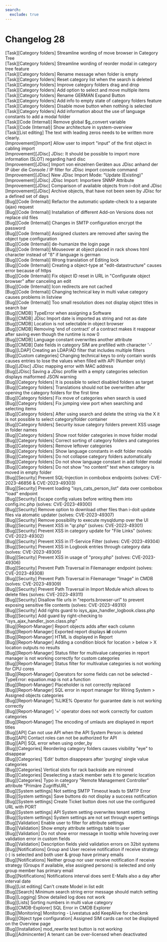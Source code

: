 ```yaml
---
search:
  exclude: true
---
```

# Changelog 28
<!-- cSpell:disable -->
<!-- markdownlint-disable MD052 -->
[Task][Category folders]         Streamline wording of move browser in Category Tree<br>
[Task][Category folders]         Streamline wording of reorder modal in category tree feature<br>
[Task][Category folders]         Rename message when folder is empty<br>
[Task][Category folders]         Reset category list when the search is deleted<br>
[Task][Category folders]         Improve category folders drag and drop<br>
[Task][Category folders]         Add option to select and move multiple items<br>
[Task][Category folders]         Rename GERMAN Expand Button<br>
[Task][Category folders]         Add info to empty state of category folders feature<br>
[Task][Category folders]         Disable move button when nothing is selected<br>
[Task][Category folders]         Add information about the use of language constants to add a modal folder<br>
[Task][Code (Internal)]          Remove global $g_convert variable<br>
[Task][Code (Internal)]          Show architecture in system-overview<br>
[Task][List editing]             The text with leading zeros needs to be written more clearly.<br>
[Improvement][Import]            Allow user to import "input" of the first object in cabling import<br>
[Improvement][JDisc]             JDisc: It should be possible to import more information (SLOT) regarding hard disc<br>
[Improvement][JDisc]             Import von einzelnen Geräten aus JDisc anhand der IP über die Console / IP filter for JDisc import console command<br>
[Improvement][JDisc]             New JDisc Import Mode: "Update (Existing)"<br>
[Improvement][JDisc]             JDisc Import: Importiere SNMP Attribute<br>
[Improvement][JDisc]             Comparison of available objects from i-doit and JDisc<br>
[Improvement][JDisc]             Archive objects, that have not been seen by JDisc for a defined set of days<br>
[Bug][Code (Internal)]           Refactor the automatic update-check to a separate (ajax) request<br>
[Bug][Code (Internal)]           Installation of different Add-on Versions does not replace old files<br>
[Bug][Code (Internal)]           Changes in SMTP configuration encrypt the password<br>
[Bug][Code (Internal)]           Assigned clusters are removed after saving the object type configuration<br>
[Bug][Code (Internal)]           de-humanize the login page<br>
[Bug][Code (Internal)]           Mouseover at object placed in rack shows html character instead of "ß" if language is german<br>
[Bug][Code (Internal)]           Wrong translation of Editing lock<br>
[Bug][Code (Internal)]           Creating a object-type at "edit-datastructure" causes error because of https<br>
[Bug][Code (Internal)]           Fix object ID reset in URL in "Configurate object browser" after canceling an edit<br>
[Bug][Code (Internal)]           Icon redirects are not cached<br>
[Bug][Code (Internal)]           Changing technical key in multi value category causes problems in listview<br>
[Bug][Code (Internal)]           Too small resolution does not display object titles in search bar<br>
[Bug][CMDB]                      TypeError when assigning a Software<br>
[Bug][CMDB]                      JDisc Import date is imported as string and not as date<br>
[Bug][CMDB]                      Location is not selectable in object browser<br>
[Bug][CMDB]                      Removing 'end of contract' of a contract makes it reappear after saving even though the runtime is now 0<br>
[Bug][CMDB]                      Language constant overwrites another attribute<br>
[Bug][CMDB]                      Date fields in category SIM are prefilled with character '-'<br>
[Bug][LDAP]                      Creating an LDAP/AD filter that includes multiple filters<br>
[Bug][Custom categories]         Changing technical keys to only contain words causes entries to lose the values when filled with API (Number only)<br>
[Bug][JDisc]                     JDisc mapping error with MAC address<br>
[Bug][JDisc]                     Saving a JDisc profile with a empty categories selection displays malformed JSON warning<br>
[Bug][Category folders]          It is possible to select disabled folders as target<br>
[Bug][Category folders]          Translations should not be overwritten after opening the category folders for the first time<br>
[Bug][Category folders]          Fix move of categories when search is used<br>
[Bug][Category folders]          Fix jumping view port when searching and selecting items<br>
[Bug][Category folders]          After using search and delete the string via the X it is not possible to select category/folder container<br>
[Bug][Category folders]          Security issue category folders prevent XSS usage in folder names<br>
[Bug][Category folders]          Show root folder categories in move folder modal<br>
[Bug][Category folders]          Correct sorting of category folders and categories<br>
[Bug][Category folders]          Remove leftover categories<br>
[Bug][Category folders]          Show language constants in edit folder modals<br>
[Bug][Category folders]          Do not collapse category folders automatically<br>
[Bug][Category folders]          Do not show language constant in add folder modal<br>
[Bug][Category folders]          Do not show "no content" text when category is moved in empty folder<br>
[Bug][Security]                  Prevent SQL-Injection in combobox endpoints (solves: CVE-2023-46856 & CVE-2023-49303)<br>
[Bug][Security]                  Prevent loading "isys_cats_person_list" data over combobox "load" endpoint<br>
[Bug][Security]                  Escape config values before writing them into config.inc.php (solves: CVE-2023-49300)<br>
[Bug][Security]                  Remove option to download other files than i-doit update files via atomatic updater (solves: CVE-2023-49307)<br>
[Bug][Security]                  Remove possibility to execute mysqldump over the UI<br>
[Bug][Security]                  Prevent XSS in "qr.php" (solves: CVE-2023-49301)<br>
[Bug][Security]                  Prevent XSS in category update for "File Links" (solves: CVE-2023-49302)<br>
[Bug][Security]                  Prevent XSS in IT-Service Filter (solves: CVE-2023-49304)<br>
[Bug][Security]                  Prevent XSS in Logbook entries through category data (solves: CVE-2023-49305)<br>
[Bug][Security]                  Prevent XSS in usage of "proxy.php" (solves: CVE-2023-49306)<br>
[Bug][Security]                  Prevent Path Traversal in Filemanager endpoint (solves: CVE-2023-49308)<br>
[Bug][Security]                  Prevent Path Traversal in Filemanager "Image" in CMDB (solves: CVE-2023-49309)<br>
[Bug][Security]                  Prevent Path Traversal in Import Module which allows to delete files (solves: CVE-2023-49311)<br>
[Bug][Security]                  Disallow file urls in "reports.browser-url" to prevent exposing sensitive file contents (solves: CVE-2023-49310)<br>
[Bug][Security]                  Add rights guard to isys_ajax_handler_logbook.class.php<br>
[Bug][Security]                  Add guard by right-checking to "isys_ajax_handler_json.class.php"<br>
[Bug][Report-Manager]            Report objects adds    after each column<br>
[Bug][Report-Manager]            Exported report displays __id__ column<br>
[Bug][Report-Manager]            HTML is displayed in Report<br>
[Bug][Report-Manager]            Adding a condition block for location > below > X location outputs no results<br>
[Bug][Report-Manager]            Status filter for multivalue categories in report manager is not working correctly for custom categories<br>
[Bug][Report-Manager]            Status filter for multivalue categories is not working for CPU cores<br>
[Bug][Report-Manager]            Operators for some fields can not be selected - TypeError: equation.map is not a function<br>
[Bug][Report-Manager]            Placeholder is not correctly replaced<br>
[Bug][Report-Manager]            SQL error in report manager for Wiring System > Assigned objects categories<br>
[Bug][Report-Manager]            %LIKE% Operator for guarantee date is not working correctly<br>
[Bug][Report-Manager]            '=' operator does not work correctly for custom categories<br>
[Bug][Report-Manager]            The encoding of umlauts are displayed in report titles<br>
[Bug][API]                       Can not use API when the API System Person is deleted<br>
[Bug][API]                       Contact roles can not be authorized for API<br>
[Bug][API]                       SQL error when using order_by<br>
[Bug][Categories]                Reordering category folders causes visibility "eye" to disappear<br>
[Bug][Categories]                'Edit' button disappears after 'purging' single value categories<br>
[Bug][Categories]                Vertical slots for rack backside are mirrored<br>
[Bug][Categories]                Deselecting a stack member sets it to generic location<br>
[Bug][Categories]                Typo in category "Remote Management Controller" attribute "Primäre ZugriffsURL"<br>
[Bug][System settings]           Not setting SMTP Timeout leads to SMTP Error<br>
[Bug][System settings]           Save buttons do not display a success notification<br>
[Bug][System settings]           Create Ticket button does not use the configured URL with PORT<br>
[Bug][System settings]           API System setting overwrites tenant setting<br>
[Bug][System settings]           System settings are not set through expert settings<br>
[Bug][Validation]                Enable user to filter for attribute settings<br>
[Bug][Validation]                Show empty attribute settings table to user<br>
[Bug][Validation]                Do not show error message in tooltip while hovering over validation error in custom fields<br>
[Bug][Validation]                Description fields yield validation errors on 32bit systems<br>
[Bug][Notifications]             Group and User receive notification if receive strategy (-) is selected and both user & group have primary emails<br>
[Bug][Notifications]             Neither group nor user receive notification if receive strategy (Groups if available, else assigned persons) is selected and only group member has primary email<br>
[Bug][Notifications]             Notifications interval does sent E-Mails also a day after interval date<br>
[Bug][List editing]              Can't create Model in list edit<br>
[Bug][Search]                    Minimum search string error message should match setting<br>
[Bug][Logging]                   Show detailed log does not work<br>
[Bug][Lists]                     Sorting numbers in multi value category<br>
[Bug][CMDB-Explorer]             SQL Error in CMDB Explorer<br>
[Bug][Monitoring]                Monitoring - Livestatus add KeepAlive for checkmk<br>
[Bug][Object type configuration] Assigned SIM cards can not be displayed on the Overview page<br>
[Bug][Installation]              mod_rewrite test button is not working<br>
[Bug][Admincenter]               A tenant can be over-licensed when deactivated<br>
